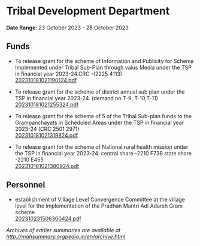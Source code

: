 # Tribal Development Department

**Date Range**: 23 October 2023 - 28 October 2023


## Funds
- To release grant for the scheme of Information and Publicity for Scheme Implemented under Tribal Sub-Plan through vaius Media under the TSP in financial year 2023-24.CRC -(2225 4113)\
  [202310181021190124.pdf](https://gr.maharashtra.gov.in/Site/Upload/Government%20Resolutions/English/202310181021190124.pdf)

- To release grant for the scheme of district annual sub plan under the TSP in financial year 2023-24. (demand no T-9, T-10,T-11)\
  [202310181021255324.pdf](https://gr.maharashtra.gov.in/Site/Upload/Government%20Resolutions/English/202310181021255324.pdf)

- To release grant for the scheme of 5 of the Tribal Sub-plan funds to the Grampanchayats in Scheduled Areas under the TSP in financial year 2023-24 (CRC 2501 2971)\
  [202310181021319824.pdf](https://gr.maharashtra.gov.in/Site/Upload/Government%20Resolutions/English/202310181021319824.pdf)

- To release grant for the scheme of National rural health mission under the TSP in financial year 2023-24. central share -2210 F738 state share -2210 E455\
  [202310181021380924.pdf](https://gr.maharashtra.gov.in/Site/Upload/Government%20Resolutions/English/202310181021380924.pdf)

## Personnel
- establishment of Village Level Convergence Committee at the village level for the implementation of the Pradhan Mantri Adi Adarsh Gram scheme\
  [202310231506300424.pdf](https://gr.maharashtra.gov.in/Site/Upload/Government%20Resolutions/English/202310231506300424.pdf)


*Archives of earlier summaries are available at http://mahsummary.orgpedia.in/en/archive.html*
